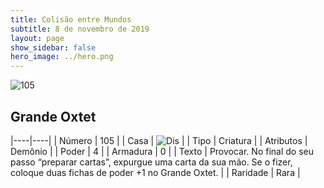 ```yaml
---
title: Colisão entre Mundos
subtitle: 8 de novembro de 2019
layout: page
show_sidebar: false
hero_image: ../hero.png
---
```


![105](https://cdn.keyforgegame.com/media/card_front/pt/452_105_3M378G3GXRMQ_pt.png)

## Grande Oxtet

|----|----|
| Número | 105 |
| Casa | ![Dis](https://archonarcana.com/images/thumb/e/e8/Dis.png/22px-Dis.png "Dis") |
| Tipo | Criatura |
| Atributos | Demônio |
| Poder | 4 |
| Armadura | 0 |
| Texto | Provocar.  No final do seu passo “preparar cartas”, expurgue uma carta da sua mão. Se o fizer, coloque duas fichas de poder +1 no Grande Oxtet. |
| Raridade | Rara |
